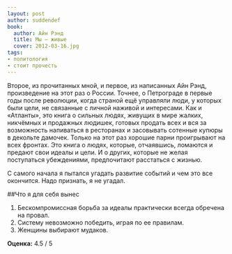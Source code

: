 ```yaml
---
layout: post
author: suddendef
book:
  author: Айн Рэнд
  title: Мы — живые
  cover: 2012-03-16.jpg
tags:
- политология
- стоит прочесть
---
```


Второе, из прочитанных мной, и первое, из написанных Айн Рэнд, произведение на этот раз о России. Точнее, о Петрограде в первые годы после революции, когда страной ещё управляли люди, у которых были цели, не связанные с личной наживой и интересами. Как и «Атланты», это книга о сильных людях, живущих в мире жалких, никчёмных и продажных людишек, готовых продать всех и вся за возможность напиваться в ресторанах и засовывать сотенные купюры в декольте дамочек. Только на этот раз хорошие парни проигрывают на всех фронтах. Это книга о людях, которые, отчаявшись, ломаются и предают свои идеалы и цели. И о других, которые не желая поступаться убеждениями, предпочитают расстаться с жизнью.

С самого начала я пытался угадать развитие событий и чем это все окончится. Надо признать, я не угадал.

##Что я для себя вынес

1. Бескомпромиссная борьба за идеалы практически всегда обречена на провал.
2. Систему невозможно победить, играя по ее правилам.
3. Женщины выбирают мудаков.

**Оценка:** 4.5 / 5

